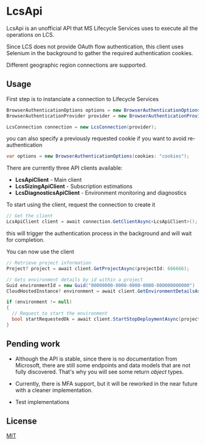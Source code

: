 # LcsApi

LcsApi is an unofficial API that MS Lifecycle Services uses to execute all the operations on LCS.

Since LCS does not provide OAuth flow authentication, this client uses Selenium in the background to gather the required authentication cookies.

Different geographic region connections are supported.

## Usage

First step is to instanciate a connection to Lifecycle Services

```csharp
BrowserAuthenticationOptions options = new BrowserAuthenticationOptions(username: "your username", password: "your password");
BrowserAuthenticationProvider provider = new BrowserAuthenticationProvider(options);

LcsConnection connection = new LcsConnection(provider); 
```
you can also specify a previously requested cookie if you want to avoid re-authentication

```csharp
var options = new BrowserAuthenticationOptions(cookies: "cookies");
```
There are currently three API clients available:
- **LcsApiClient** - Main client
- **LcsSizingApiClient** - Subscription estimations
- **LcsDiagnosticsApiClient** - Environment monitoring and diagnostics

To start using the client, request the connection to create it
```csharp
// Get the client
LcsApiClient client = await connection.GetClientAsync<LcsApiClient>();
```
this will trigger the authentication process in the background and will wait for completion.

You can now use the client
```csharp
// Retrieve project information 
Project? project = await client.GetProjectAsync(projectId: 666666);

// Gets environment details by id within a project
Guid environmentId = new Guid("00000000-0000-0000-0000-000000000000")
CloudHostedInstance? environment = await client.GetEnvironmentDetailsAsync(projectId: project.Id, environmentId: environmentId);

if (environment != null)
{
  // Request to start the environment
  bool startRequestedOk = await client.StartStopDeploymentAsync(projectId: project.Id, request: new StartStopDeploymentRequest(environment, CloudHostedEnvironmentAction.Start));
}
```
## Pending work
- Although the API is stable, since there is no documentation from Microsoft, there are still some endpoints and data models that are not fully discovered. That's why you will see some return *object* types.

- Currently, there is MFA support, but it will be reworked in the near future with a cleaner implementation.

- Test implementations
## License

[MIT](https://choosealicense.com/licenses/mit/)
